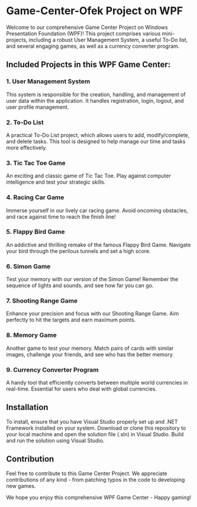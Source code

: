 # Game-Center-Ofek Project on WPF

Welcome to our comprehensive Game Center Project on Windows Presentation Foundation (WPF)! This project comprises various mini-projects, including a robust User Management System, a useful To-Do list, and several engaging games, as well as a currency converter program. 

## Included Projects in this WPF Game Center:

### 1. User Management System
This system is responsible for the creation, handling, and management of user data within the application. It handles registration, login, logout, and user profile management.

### 2. To-Do List
A practical To-Do List project, which allows users to add, modify/complete, and delete tasks. This tool is designed to help manage our time and tasks more effectively.

### 3. Tic Tac Toe Game
An exciting and classic game of Tic Tac Toe. Play against computer intelligence and test your strategic skills.

### 4. Racing Car Game
Immerse yourself in our lively car racing game. Avoid oncoming obstacles, and race against time to reach the finish line!

### 5. Flappy Bird Game
An addictive and thrilling remake of the famous Flappy Bird Game. Navigate your bird through the perilous tunnels and set a high score.

### 6. Simon Game
Test your memory with our version of the Simon Game! Remember the sequence of lights and sounds, and see how far you can go.

### 7. Shooting Range Game
Enhance your precision and focus with our Shooting Range Game. Aim perfectly to hit the targets and earn maximum points. 

### 8. Memory Game
Another game to test your memory. Match pairs of cards with similar images, challenge your friends, and see who has the better memory.

### 9. Currency Converter Program
A handy tool that efficiently converts between multiple world currencies in real-time. Essential for users who deal with global currencies.

## Installation

To install, ensure that you have Visual Studio properly set up and .NET Framework installed on your system. Download or clone this repository to your local machine and open the solution file (.sln) in Visual Studio. Build and run the solution using Visual Studio.

## Contribution

Feel free to contribute to this Game Center Project. We appreciate contributions of any kind - from patching typos in the code to developing new games.

We hope you enjoy this comprehensive WPF Game Center - Happy gaming!
